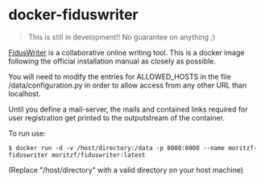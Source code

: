 # docker-fiduswriter

> This is still in development!! No guarantee on anything ;)

[FidusWriter](https://www.fiduswriter.org/how-it-works/) is a collaborative online writing tool. This is a docker image following the official installation manual as closely as possible.

You will need to modify the entries for ALLOWED_HOSTS in the file /data/configuration.py in order to allow access from any other URL than localhost.

Until you define a mail-server, the mails and contained links required for user registration get printed to the outputstream of the container.

To run use: 
~~~~
$ docker run -d -v /host/directory:/data -p 8000:8000 --name moritzf-fiduswriter moritzf/fiduswriter:latest
~~~~
(Replace "/host/directory" with a valid directory on your host machine)
